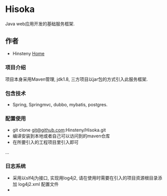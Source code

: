 # Hisoka
Java web应用开发的基础服务框架.

## 作者
* Hinsteny [Home](https://github.com/Hinsteny)

### 项目介绍
项目本身采用Maven管理, jdk1.8, 三方项目以jar包的方式引入此服务框架.

### 包含技术
*  Spring, Springmvc, dubbo, mybatis, postgres. 


### 配置使用
* git clone git@github.com:Hinsteny/Hisoka.git
* 编译安装到本地或者自己可以访问到的maven仓库
* 在所要引入的工程项目里引入即可


...

### 日志系统
*  采用以slf4j为接口, 实现用log4j2, 请在使用时需要在引入的项目资源根目录添加 log4j2.xml 配置文件
* 